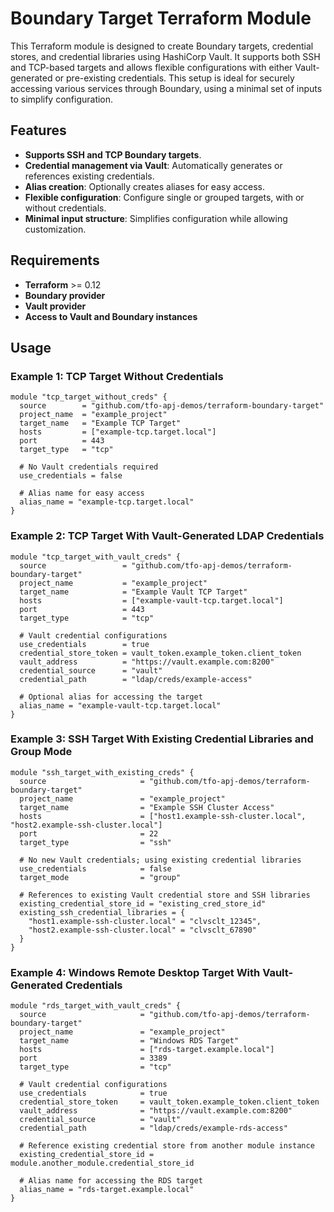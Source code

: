 # Boundary Target Terraform Module

This Terraform module is designed to create Boundary targets, credential stores, and credential libraries using HashiCorp Vault. It supports both SSH and TCP-based targets and allows flexible configurations with either Vault-generated or pre-existing credentials. This setup is ideal for securely accessing various services through Boundary, using a minimal set of inputs to simplify configuration.

## Features
- **Supports SSH and TCP Boundary targets**.
- **Credential management via Vault**: Automatically generates or references existing credentials.
- **Alias creation**: Optionally creates aliases for easy access.
- **Flexible configuration**: Configure single or grouped targets, with or without credentials.
- **Minimal input structure**: Simplifies configuration while allowing customization.

## Requirements
- **Terraform** >= 0.12
- **Boundary provider**
- **Vault provider**
- **Access to Vault and Boundary instances**

## Usage

### Example 1: TCP Target Without Credentials

```hcl
module "tcp_target_without_creds" {
  source        = "github.com/tfo-apj-demos/terraform-boundary-target"
  project_name  = "example_project"
  target_name   = "Example TCP Target"
  hosts         = ["example-tcp.target.local"]
  port          = 443
  target_type   = "tcp"

  # No Vault credentials required
  use_credentials = false

  # Alias name for easy access
  alias_name = "example-tcp.target.local"
}
```

### Example 2: TCP Target With Vault-Generated LDAP Credentials

```hcl
module "tcp_target_with_vault_creds" {
  source                 = "github.com/tfo-apj-demos/terraform-boundary-target"
  project_name           = "example_project"
  target_name            = "Example Vault TCP Target"
  hosts                  = ["example-vault-tcp.target.local"]
  port                   = 443
  target_type            = "tcp"

  # Vault credential configurations
  use_credentials        = true
  credential_store_token = vault_token.example_token.client_token
  vault_address          = "https://vault.example.com:8200"
  credential_source      = "vault"
  credential_path        = "ldap/creds/example-access"

  # Optional alias for accessing the target
  alias_name = "example-vault-tcp.target.local"
}

```

### Example 3: SSH Target With Existing Credential Libraries and Group Mode

```hcl
module "ssh_target_with_existing_creds" {
  source                     = "github.com/tfo-apj-demos/terraform-boundary-target"
  project_name               = "example_project"
  target_name                = "Example SSH Cluster Access"
  hosts                      = ["host1.example-ssh-cluster.local", "host2.example-ssh-cluster.local"]
  port                       = 22
  target_type                = "ssh"
  
  # No new Vault credentials; using existing credential libraries
  use_credentials            = false
  target_mode                = "group"

  # References to existing Vault credential store and SSH libraries
  existing_credential_store_id = "existing_cred_store_id"
  existing_ssh_credential_libraries = {
    "host1.example-ssh-cluster.local" = "clvsclt_12345",
    "host2.example-ssh-cluster.local" = "clvsclt_67890"
  }
}
```

### Example 4: Windows Remote Desktop Target With Vault-Generated Credentials

```hcl
module "rds_target_with_vault_creds" {
  source                     = "github.com/tfo-apj-demos/terraform-boundary-target"
  project_name               = "example_project"
  target_name                = "Windows RDS Target"
  hosts                      = ["rds-target.example.local"]
  port                       = 3389
  target_type                = "tcp"

  # Vault credential configurations
  use_credentials            = true
  credential_store_token     = vault_token.example_token.client_token
  vault_address              = "https://vault.example.com:8200"
  credential_source          = "vault"
  credential_path            = "ldap/creds/example-rds-access"

  # Reference existing credential store from another module instance
  existing_credential_store_id = module.another_module.credential_store_id

  # Alias name for accessing the RDS target
  alias_name = "rds-target.example.local"
}
```